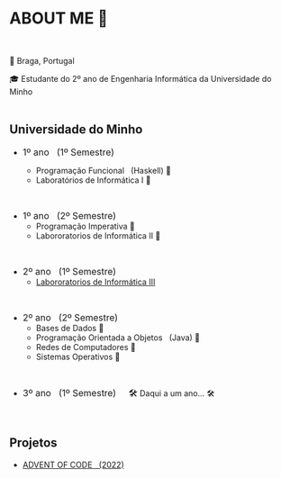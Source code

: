 # ABOUT ME 👋
<br>

&#x1F4CD; Braga, Portugal

&#x1F393; Estudante do 2º ano de Engenharia Informática da Universidade do Minho<br><br>

## **Universidade do Minho**<br>

+ <span style="font-size: 16px;">1º ano&nbsp;&nbsp;&nbsp;(1º Semestre)</span>

  + Programação Funcional&nbsp;&nbsp;&nbsp;(Haskell) &#x1F6A7;
  + Laboratórios de Informática I &#x1F6A7;
<br>


+ <span style="font-size: 16px;">1º ano&nbsp;&nbsp;&nbsp;(2º Semestre)</span>
  + Programação Imperativa &#x1F6A7;
  + Labororatorios de Informática II &#x1F6A7;
<br>

+ <span style="font-size: 16px;">2º ano&nbsp;&nbsp;&nbsp;(1º Semestre)</span>
  + [Labororatorios de Informática III](https://github.com/JoaoLopes2003/LI3)
<br>

+ <span style="font-size: 16px;">2º ano&nbsp;&nbsp;&nbsp;(2º Semestre)</span>
  + Bases de Dados &#x1F6A7;
  + Programação Orientada a Objetos&nbsp;&nbsp;&nbsp;(Java) &#x1F6A7;
  + Redes de Computadores &#x1F6A7;
  + Sistemas Operativos &#x1F6A7;
<br>

+ <span style="font-size: 16px;">3º ano&nbsp;&nbsp;&nbsp;(1º Semestre)&nbsp;&nbsp;&nbsp;&nbsp;&nbsp;&#x1F6E0;</span> Daqui a um ano... &#x1F6E0;</span>
<br>

## **Projetos**<br>
  + [ADVENT OF CODE&nbsp;&nbsp;&nbsp;(2022)](https://github.com/JoaoLopes2003/Advent-of-Code)

